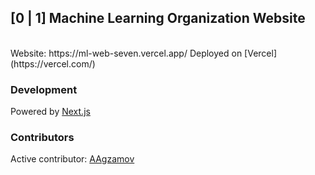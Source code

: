 ## [0 | 1] Machine Learning Organization Website
<br>
Website: https://ml-web-seven.vercel.app/
Deployed on [Vercel](https://vercel.com/)
 
### Development
Powered by [Next.js](https://nextjs.org/)



### Contributors
Active contributor: [AAgzamov](https://github.com/AAgzamov)
